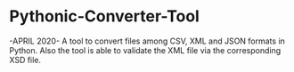 # Pythonic-Converter-Tool
-APRIL 2020-
A tool to convert files among CSV, XML and JSON formats in Python. Also the tool is able to validate the XML file via the corresponding XSD file.
